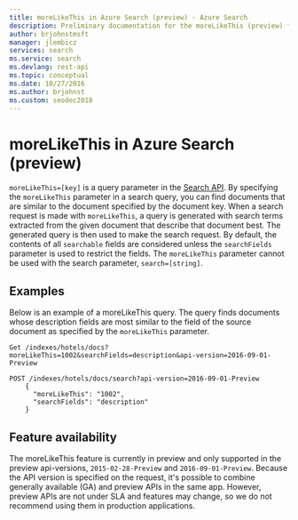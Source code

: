 ```yaml
---
title: moreLikeThis in Azure Search (preview) - Azure Search
description: Preliminary documentation for the moreLikeThis (preview) feature, exposed in the Azure Search REST API.
author: brjohnstmsft
manager: jlembicz
services: search
ms.service: search
ms.devlang: rest-api
ms.topic: conceptual
ms.date: 10/27/2016
ms.author: brjohnst
ms.custom: seodec2018
---
```

# moreLikeThis in Azure Search (preview)

`moreLikeThis=[key]` is a query parameter in the [Search API](https://docs.microsoft.com/rest/api/searchservice/search-documents). By specifying the  `moreLikeThis` parameter in a search query, you can find documents that are similar to the document specified by the document key. When a search request is made with `moreLikeThis`, a query is generated with search terms extracted from the given document that describe that document best. The generated query is then used to make the search request. By default, the contents of all `searchable` fields are considered unless the `searchFields` parameter is used to restrict the fields. The `moreLikeThis` parameter cannot be used with the search parameter, `search=[string]`.

## Examples 

Below is an example of a moreLikeThis query. The query finds documents whose description fields are most similar to the field of the source document as specified by the `moreLikeThis` parameter.

```
Get /indexes/hotels/docs?moreLikeThis=1002&searchFields=description&api-version=2016-09-01-Preview
```

```
POST /indexes/hotels/docs/search?api-version=2016-09-01-Preview
    {
      "moreLikeThis": "1002",
      "searchFields": "description"
    }
```

## Feature availability

The moreLikeThis feature is currently in preview and only supported in the preview api-versions, `2015-02-28-Preview` and `2016-09-01-Preview`. Because the API version is specified on the request, it's possible to combine generally available (GA) and preview APIs in the same app. However, preview APIs are not under SLA and features may change, so we do not recommend using them in production applications.
